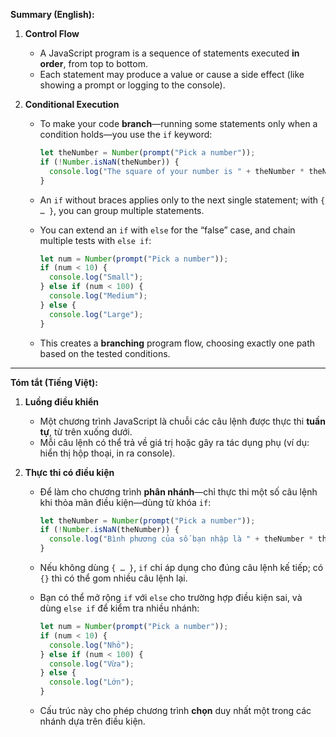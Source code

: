 **Summary (English):**

1. **Control Flow**

   * A JavaScript program is a sequence of statements executed **in order**, from top to bottom.
   * Each statement may produce a value or cause a side effect (like showing a prompt or logging to the console).

2. **Conditional Execution**

   * To make your code **branch**—running some statements only when a condition holds—you use the `if` keyword:

     ```js
     let theNumber = Number(prompt("Pick a number"));
     if (!Number.isNaN(theNumber)) {
       console.log("The square of your number is " + theNumber * theNumber);
     }
     ```
   * An `if` without braces applies only to the next single statement; with `{ … }`, you can group multiple statements.
   * You can extend an `if` with `else` for the “false” case, and chain multiple tests with `else if`:

     ```js
     let num = Number(prompt("Pick a number"));
     if (num < 10) {
       console.log("Small");
     } else if (num < 100) {
       console.log("Medium");
     } else {
       console.log("Large");
     }
     ```
   * This creates a **branching** program flow, choosing exactly one path based on the tested conditions.

---

**Tóm tắt (Tiếng Việt):**

1. **Luồng điều khiển**

   * Một chương trình JavaScript là chuỗi các câu lệnh được thực thi **tuần tự**, từ trên xuống dưới.
   * Mỗi câu lệnh có thể trả về giá trị hoặc gây ra tác dụng phụ (ví dụ: hiển thị hộp thoại, in ra console).

2. **Thực thi có điều kiện**

   * Để làm cho chương trình **phân nhánh**—chỉ thực thi một số câu lệnh khi thỏa mãn điều kiện—dùng từ khóa `if`:

     ```js
     let theNumber = Number(prompt("Pick a number"));
     if (!Number.isNaN(theNumber)) {
       console.log("Bình phương của số bạn nhập là " + theNumber * theNumber);
     }
     ```
   * Nếu không dùng `{ … }`, `if` chỉ áp dụng cho đúng câu lệnh kế tiếp; có `{}` thì có thể gom nhiều câu lệnh lại.
   * Bạn có thể mở rộng `if` với `else` cho trường hợp điều kiện sai, và dùng `else if` để kiểm tra nhiều nhánh:

     ```js
     let num = Number(prompt("Pick a number"));
     if (num < 10) {
       console.log("Nhỏ");
     } else if (num < 100) {
       console.log("Vừa");
     } else {
       console.log("Lớn");
     }
     ```
   * Cấu trúc này cho phép chương trình **chọn** duy nhất một trong các nhánh dựa trên điều kiện.
